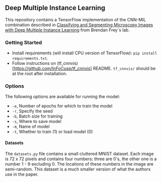 ## Deep Multiple Instance Learning

This repository contains a TensorFlow implementation of the CNN-MIL
combination described in [Classifying and Segmenting Microscopy Images with
Deep Multiple Instance Learning](https://www.ncbi.nlm.nih.gov/pmc/articles/PMC4908336/pdf/btw252.pdf) from Brendan Frey`s lab.

### Getting Started
 * Install requirements (will install CPU version of TensorFlow): `pip install requirements.txt`.
 * Follow instructions on (tf_cnnvis)[https://github.com/InFoCusp/tf_cnnvis] README. `tf_cnnvis/` should be
 at the root after installation.


### Options
The following options are available for running the model:

* `-e`, Number of epochs for which to train the model
* `-r`, Specify the seed
* `-b`, Batch size for training
* `-s`, Where to save model
* `-m`, Name of model
* `-t`, Whether to train (1) or load model (0)

#### Datasets
The `datasets.py` file contains a small cluttered MNIST dataset. Each
image is 72 x 72 pixels and contains four numbers: three are 0's, the other one is a number
1 - 9 excluding 0. The locations of these numbers in the image are semi-random.
This dataset is a much smaller version of what the authors use in the paper.